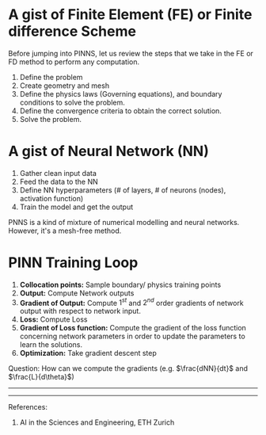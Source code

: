 # A gist of Finite Element (FE) or Finite difference Scheme
Before jumping into PINNS, let us review the steps that we take in the FE or FD method to perform any computation.
1. Define the problem
2. Create geometry and mesh
3. Define the physics laws (Governing equations), and boundary conditions to solve the problem.
4. Define the convergence criteria to obtain the correct solution.
5. Solve the problem.

# A gist of Neural Network (NN)
1. Gather clean input data
2. Feed the data to the NN
3. Define NN hyperparameters (# of layers, # of neurons (nodes), activation function)
4. Train the model and get the output

PNNS is a kind of mixture of numerical modelling and neural networks. However, it's a mesh-free method.

# PINN Training Loop
1. __Collocation points:__ Sample boundary/ physics training points
2. __Output:__ Compute Network outputs
3. __Gradient of Output:__ Compute $1^{st}$ and $2^{nd}$ order gradients of network output with respect to network input.
4. __Loss:__ Compute Loss
5. __Gradient of Loss function:__ Compute the gradient of the loss function concerning network parameters in order to update the parameters to learn the solutions.
6. __Optimization:__ Take gradient descent step

Question: How can we compute the gradients (e.g. $\frac{dNN}{dt}$ and $\frac{L}{d\theta}$)





-------------
------------
References:
1. AI in the Sciences and Engineering, ETH Zurich
